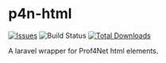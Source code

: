 p4n-html
=======================

[![Issues](https://img.shields.io/github/issues/hoalzein/p4n-html.svg?style=flat-square)](https://img.shields.io/github/issues/hoalzein/p4n-html/releases)
![Build Status](https://github.com/guzzle/guzzle/workflows/CI/badge.svg?style=flat-square)
[![Total Downloads](https://img.shields.io/packagist/dt/guzzlehttp/guzzle.svg?style=flat-square)](https://packagist.org/packages/guzzlehttp/guzzle)

A laravel wrapper for Prof4Net html elements.
